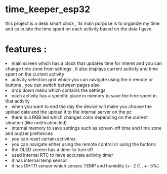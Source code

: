 # time_keeper_esp32
this project is a desk smart clock , its main purpose is to organize my time and calculate the time spent on each activity based on the data I gave. <br>
# features :
<li>main screen which has a clock that updates time for interet and you can change time zone from settings , it also displays current activity and time spent on the current activity</li>
<li>activity selection grid which you can navigate using the ir remote or buttons , you can switch between pages also</li>
<li>drop down menu which contains the settings</li>
<li>each activity has a specific place in memory to save the time spent in that activity</li>
<li>when you want to end the day the device will make you choose the upload date and the upload it to the internal server on the pc</li>
<li>there is a RGB led which changes color depending on the current situation (like notification led)</li>
<li>internal memory to save settings such as screen-off time and time zone and buzzer prefrences</li>
<li>you can reset certain activities</li>
<li>you can navigate either using the remote control or using the buttons</li>
<li>the OLED screen has a timer to turn off</li>
<li>used internal RTC to have accurate activity timer</li>
<li>it has internal temp sensor</li>
<li>it has DHT11 sensor which senses TEMP and humidity (+- 2 C  ,  +- 5%)</li>
